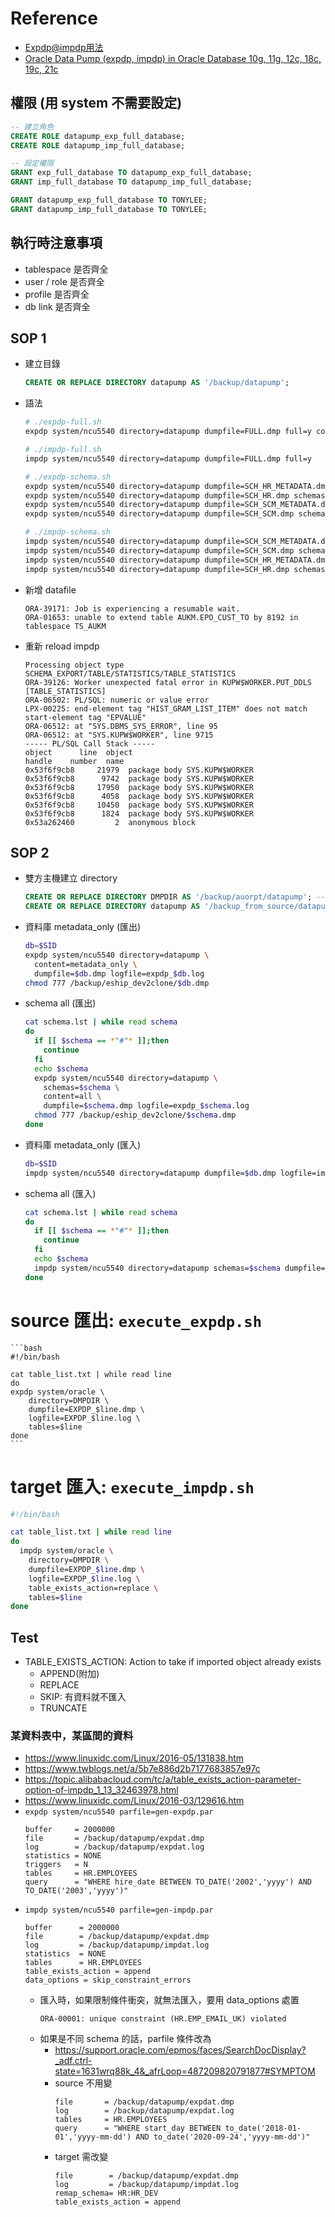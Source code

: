 # Reference
- [Expdp@impdp用法](https://zh.m.wikibooks.org/zh-tw/Expdp@impdp%E7%94%A8%E6%B3%95)
- [Oracle Data Pump (expdp, impdp) in Oracle Database 10g, 11g, 12c, 18c, 19c, 21c](https://oracle-base.com/articles/10g/oracle-data-pump-10g)

## 權限 (用 system 不需要設定)
```sql
-- 建立角色
CREATE ROLE datapump_exp_full_database;
CREATE ROLE datapump_imp_full_database;

-- 設定權限
GRANT exp_full_database TO datapump_exp_full_database;
GRANT imp_full_database TO datapump_imp_full_database;

GRANT datapump_exp_full_database TO TONYLEE;
GRANT datapump_imp_full_database TO TONYLEE;
```

## 執行時注意事項
- tablespace 是否齊全
- user / role 是否齊全
- profile 是否齊全
- db link 是否齊全

## SOP 1
- 建立目錄
    ```sql
    CREATE OR REPLACE DIRECTORY datapump AS '/backup/datapump';
    ```
- 語法
    ```bash
    # ./expdp-full.sh
    expdp system/ncu5540 directory=datapump dumpfile=FULL.dmp full=y content=metadata_only

    # ./impdp-full.sh
    impdp system/ncu5540 directory=datapump dumpfile=FULL.dmp full=y

    # ./expdp-schema.sh
    expdp system/ncu5540 directory=datapump dumpfile=SCH_HR_METADATA.dmp schemas=HR content=metadata_only
    expdp system/ncu5540 directory=datapump dumpfile=SCH_HR.dmp schemas=HR content=data_only
    expdp system/ncu5540 directory=datapump dumpfile=SCH_SCM_METADATA.dmp schemas=SCM content=metadata_only
    expdp system/ncu5540 directory=datapump dumpfile=SCH_SCM.dmp schemas=SCM content=data_only

    # ./impdp-schema.sh
    impdp system/ncu5540 directory=datapump dumpfile=SCH_SCM_METADATA.dmp schemas=SCM
    impdp system/ncu5540 directory=datapump dumpfile=SCH_SCM.dmp schemas=SCM
    impdp system/ncu5540 directory=datapump dumpfile=SCH_HR_METADATA.dmp schemas=HR
    impdp system/ncu5540 directory=datapump dumpfile=SCH_HR.dmp schemas=HR
    ```
- 新增 datafile
    ```
    ORA-39171: Job is experiencing a resumable wait.
    ORA-01653: unable to extend table AUKM.EPO_CUST_TO by 8192 in tablespace TS_AUKM
    ```
- 重新 reload impdp
    ```
    Processing object type SCHEMA_EXPORT/TABLE/STATISTICS/TABLE_STATISTICS
    ORA-39126: Worker unexpected fatal error in KUPW$WORKER.PUT_DDLS [TABLE_STATISTICS]
    ORA-06502: PL/SQL: numeric or value error
    LPX-00225: end-element tag "HIST_GRAM_LIST_ITEM" does not match start-element tag "EPVALUE"
    ORA-06512: at "SYS.DBMS_SYS_ERROR", line 95
    ORA-06512: at "SYS.KUPW$WORKER", line 9715
    ----- PL/SQL Call Stack -----
    object      line  object
    handle    number  name
    0x53f6f9cb8     21979  package body SYS.KUPW$WORKER
    0x53f6f9cb8      9742  package body SYS.KUPW$WORKER
    0x53f6f9cb8     17950  package body SYS.KUPW$WORKER
    0x53f6f9cb8      4058  package body SYS.KUPW$WORKER
    0x53f6f9cb8     10450  package body SYS.KUPW$WORKER
    0x53f6f9cb8      1824  package body SYS.KUPW$WORKER
    0x53a262460         2  anonymous block
    ```

## SOP 2
- 雙方主機建立 directory
    ```sql
    CREATE OR REPLACE DIRECTORY DMPDIR AS '/backup/auorpt/datapump'; -- source
    CREATE OR REPLACE DIRECTORY datapump AS '/backup_from_source/datapump'; -- target
    ```
- 資料庫 metadata_only (匯出)
    ```bash
    db=$SID
    expdp system/ncu5540 directory=datapump \
      content=metadata_only \
      dumpfile=$db.dmp logfile=expdp_$db.log
    chmod 777 /backup/eship_dev2clone/$db.dmp
    ```
- schema all (匯出)
    ```bash
    cat schema.lst | while read schema
    do
      if [[ $schema == *"#"* ]];then
        continue
      fi
      echo $schema
      expdp system/ncu5540 directory=datapump \
        schemas=$schema \
        content=all \
        dumpfile=$schema.dmp logfile=expdp_$schema.log
      chmod 777 /backup/eship_dev2clone/$schema.dmp
    done
    ```
- 資料庫 metadata_only (匯入)
    ```bash
    db=$SID
    impdp system/ncu5540 directory=datapump dumpfile=$db.dmp logfile=impdp_$db.log
    ```
- schema all (匯入)
    ```bash
    cat schema.lst | while read schema
    do
      if [[ $schema == *"#"* ]];then
        continue
      fi
      echo $schema
      impdp system/ncu5540 directory=datapump schemas=$schema dumpfile=$schema.dmp logfile=impdp_$schema.log
    done
    ```

# source 匯出: `execute_expdp.sh`
    ```bash
    #!/bin/bash

    cat table_list.txt | while read line
    do
    expdp system/oracle \
        directory=DMPDIR \
        dumpfile=EXPDP_$line.dmp \
        logfile=EXPDP_$line.log \
        tables=$line
    done
    ```

# target 匯入: `execute_impdp.sh`
```bash
#!/bin/bash

cat table_list.txt | while read line
do
  impdp system/oracle \
    directory=DMPDIR \
    dumpfile=EXPDP_$line.dmp \
    logfile=EXPDP_$line.log \
    table_exists_action=replace \
    tables=$line
done
```

## Test
- TABLE_EXISTS_ACTION: Action to take if imported object already exists
    - APPEND(附加)
    - REPLACE
    - SKIP: 有資料就不匯入
    - TRUNCATE

### 某資料表中，某區間的資料
- https://www.linuxidc.com/Linux/2016-05/131838.htm
- https://www.twblogs.net/a/5b7e886d2b7177683857e97c
- https://topic.alibabacloud.com/tc/a/table_exists_action-parameter-option-of-impdp_1_13_32463978.html
- https://www.linuxidc.com/Linux/2016-03/129616.htm
- `expdp system/ncu5540 parfile=gen-expdp.par`
    ```
    buffer     = 2000000
    file       = /backup/datapump/expdat.dmp
    log        = /backup/datapump/expdat.log
    statistics = NONE
    triggers   = N
    tables     = HR.EMPLOYEES
    query      = "WHERE hire_date BETWEEN TO_DATE('2002','yyyy') AND TO_DATE('2003','yyyy')"
    ```
- `impdp system/ncu5540 parfile=gen-impdp.par`
    ```
    buffer      = 2000000
    file        = /backup/datapump/expdat.dmp
    log         = /backup/datapump/impdat.log
    statistics  = NONE
    tables      = HR.EMPLOYEES
    table_exists_action = append
    data_options = skip_constraint_errors
    ```
    - 匯入時，如果限制條件衝突，就無法匯入，要用 data_options 處置
        ```
        ORA-00001: unique constraint (HR.EMP_EMAIL_UK) violated
        ```
    - 如果是不同 schema 的話，parfile 條件改為
        - https://support.oracle.com/epmos/faces/SearchDocDisplay?_adf.ctrl-state=1631wrq88k_4&_afrLoop=487209820791877#SYMPTOM
        - source 不用變
            ```
            file       = /backup/datapump/expdat.dmp
            log        = /backup/datapump/expdat.log
            tables     = HR.EMPLOYEES
            query      = "WHERE start_day BETWEEN to_date('2018-01-01','yyyy-mm-dd') AND to_date('2020-09-24','yyyy-mm-dd')"
            ```
        - target 需改變
            ```
            file        = /backup/datapump/expdat.dmp
            log         = /backup/datapump/impdat.log
            remap_schema= HR:HR_DEV
            table_exists_action = append
            ```